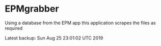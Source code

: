 # EPMgrabber
Using a database from the EPM app this application scrapes the files as required


Latest backup: Sun Aug 25 23:01:02 UTC 2019
